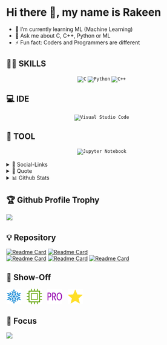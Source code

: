 # Hi there 👋, my name is Rakeen


- 🌱 I’m currently learning ML (Machine Learning) 
- 💬 Ask me about C, C++, Python or ML
- ⚡ Fun fact: Coders and Programmers are different

<!--Skills: C / C++ / Python-->
## 👨‍💻 SKILLS
<div align="center">
	<code><img height="50" src="https://user-images.githubusercontent.com/25181517/192106070-46255bcf-65e6-4c6b-a296-bf8d0d8fb2a7.png" alt="C" title="C" /></code>
	<code><img height="50" src="https://user-images.githubusercontent.com/25181517/183423507-c056a6f9-1ba8-4312-a350-19bcbc5a8697.png" alt="Python" title="Python" /></code>
	<code><img height="50" src="https://user-images.githubusercontent.com/25181517/192106073-90fffafe-3562-4ff9-a37e-c77a2da0ff58.png" alt="C++" title="C++" /></code>
</div>

## 💻 IDE
<div align="center">
  <code><img height="50" src="https://user-images.githubusercontent.com/25181517/192108891-d86b6220-e232-423a-bf5f-90903e6887c3.png" alt="Visual Studio Code" title="Visual Studio Code" /></code>
</div>

## 🔨 TOOL
<div align="center">
  <code><img height="50" src="https://user-images.githubusercontent.com/25181517/183914128-3fc88b4a-4ac1-40e6-9443-9a30182379b7.png" alt="Jupyter Notebook" title="Jupyter Notebook" /></code>
</div>
<br>
<details>
  <summary> 🔗 Social-Links </summary>
<a href=https://www.linkedin.com/in/mushfiq-rakeen-02535726a><img src='https://cdn.jsdelivr.net/npm/simple-icons@3.0.1/icons/linkedin.svg' alt='linkedin' height='40'><a/>       <a href=https://stackoverflow.com/users/16128995/dragon><img src='https://cdn.jsdelivr.net/npm/simple-icons@3.0.1/icons/stackoverflow.svg' alt='stackoverflow' height='40'></a>     <a href=https://www.facebook.com/rakeen2008?mibextid=ZbWKwL><img src='https://cdn.jsdelivr.net/npm/simple-icons@3.0.1/icons/facebook.svg' alt='facebook' height='40'></a> <a href=https://www.reddit.com/user/ML_DEV_Rakeen><img src='https://cdn.jsdelivr.net/npm/simple-icons@3.0.1/icons/reddit.svg' alt='Reddit' height='40'></a>
</details>

<details>
  <summary>🧬 Quote</summary>
  
  | [![Readme Quotes](https://quotes-github-readme.vercel.app/api?type=vertical&theme=dracula)](https://github.com/piyushsuthar/github-readme-quotes) |
|---|
  
</details>



<!-- <details>
  <summary> 📊 Github Stats </summary>
<!-- <picture>
<source
  srcset="https://github-readme-stats.vercel.app/api/top-langs/?username=Developer-Rakeen&size_weight=0.5&count_weight=0.5&layout=compact&theme=tokyonight"
  media="(prefers-color-scheme: dark)"
/>
<img src="https://github-readme-stats.vercel.app/api/top-langs/?username=Developer-Rakeen&size_weight=0.5&count_weight=0.5&layout=compact&theme=tokyonight" />
</picture>
<!--   | <a><img align="center" src="https://github-readme-stats.vercel.app/api/top-langs/?username=Developer-Rakeen&size_weight=0.5&count_weight=0.5&layout=compact&theme=tokyonight" /></a> | <a><img align="center" src="https://github-readme-stats.vercel.app/api?username=Developer-Rakeen&show_icons=true&theme=highcontrast" /></a> | 
| ------------- | ------------- |
</details> -->

<details>

  <summary>📊 Github Stats</summary>
  
  | <a href=""><img align="center" src="https://github-readme-stats.vercel.app/api?username=Developer-Rakeen&show_icons=true&theme=highcontrast" alt="Piyush's github stats" /></a> | <a href=""><img align="center" src="https://github-readme-stats.vercel.app/api/top-langs/?username=Developer-Rakeen&size_weight=0.5&count_weight=0.5&layout=compact&theme=tokyonight" /></a> |
| ------------- | ------------- |
  
</details>
<!-- 
<picture>
<source
  srcset="https://github-readme-stats.vercel.app/api?username=Developer-Rakeen&show_icons=true&theme=highcontrast"
  media="(prefers-color-scheme: dark)"
/>
<img src="https://github-readme-stats.vercel.app/api?username=Developer-Rakeen&show_icons=true" />
</picture>-->





## 🏆 Github Profile Trophy
![](https://github-profile-trophy.vercel.app/?username=Developer-Rakeen&no-bg=false&theme=juicyfresh)

## 💡 Repository
[![Readme Card](https://github-readme-stats.vercel.app/api/pin/?username=Developer-Rakeen&repo=Hackerrank-Problem-Solving-Solutions&theme=vision-friendly-dark&show_owner=true)](https://github.com/Developer-Rakeen/Hackerrank-Problem-Solving-Solutions)   [![Readme Card](https://github-readme-stats.vercel.app/api/pin/?username=Developer-Rakeen&repo=Space-Invaders&theme=vision-friendly-dark&show_owner=true)](https://github.com/Developer-Rakeen/Space-Invaders)   
[![Readme Card](https://github-readme-stats.vercel.app/api/pin/?username=Developer-Rakeen&repo=Rock-Paper-Scissor&theme=vision-friendly-dark&show_owner=true)](https://github.com/Developer-Rakeen/Rock-Paper-Scissor)    [![Readme Card](https://github-readme-stats.vercel.app/api/pin/?username=Developer-Rakeen&repo=Hackerrank-C-Plus-Plus-Solutions&theme=vision-friendly-dark&show_owner=true)](https://github.com/Developer-Rakeen/Hackerrank-C-Plus-Plus-Solutions)
[![Readme Card](https://github-readme-stats.vercel.app/api/pin/?username=Developer-Rakeen&repo=Hackerrank-Python-Solutions&theme=vision-friendly-dark&show_owner=true)](https://github.com/Developer-Rakeen/Hackerrank-Python-Solutions)

<!--![2023-05-03](https://user-images.githubusercontent.com/126400943/236114603-d0929e12-07f0-41c6-9c20-0b57ccae6ee0.png)-->

<!--![Programmer](https://media.licdn.com/dms/image/D4E16AQG05L_st6P-kg/profile-displaybackgroundimage-shrink_350_1400/0/1679040091955?e=1687996800&v=beta&t=AKlPnK_TOUaiarGnLWbzOIZUsJ-XFCpAJvoLjiL7xZE)-->

  

## 🌟 Show-Off
<a href='https://archiveprogram.github.com/'><img src='https://raw.githubusercontent.com/acervenky/animated-github-badges/master/assets/acbadge.gif' width='40' height='40'></a> <a href='https://docs.github.com/en/developers'><img src='https://raw.githubusercontent.com/acervenky/animated-github-badges/master/assets/devbadge.gif' width='40' height='40'></a> <a href='https://github.com/pricing'><img src='https://raw.githubusercontent.com/acervenky/animated-github-badges/master/assets/pro.gif' width='40' height='40'></a> <a href='https://stars.github.com/'><img src='https://raw.githubusercontent.com/acervenky/animated-github-badges/master/assets/starbadge.gif' width='40' height='40'></a> 



## 🎯 Focus
<picture>
<source
  srcset="https://streak-stats.demolab.com/?user=Developer-Rakeen&theme=bear"
  media="(prefers-color-scheme: dark)"
/>
<img src="https://streak-stats.demolab.com/?user=Developer-Rakeen&theme=bear" />
</picture>
